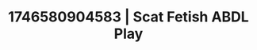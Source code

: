 ---
categories:
- Tasteful nudity
- AI-generated
- Inclusive desire
- Punk lovers
- Bare skin
- ASMR
- Cosplay
- Lover's breath
image: /assets/images/1746580904583.jpg
layout: post
seo:
  description: Featured content with exclusive ABDL Play, Scat Fetish. HD images available.
  keywords: ABDL Play, Scat Fetish
  og_image: /assets/images/1746580904583.jpg
  schema_type: VisualArtwork
tags:
- ABDL Play
- Scat Fetish
- '#1746580904583'
title: 1746580904583 | Scat Fetish ABDL Play
---
